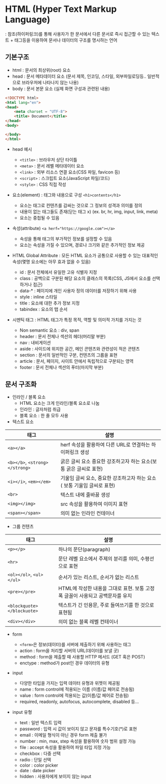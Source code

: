 # HTML (Hyper Text Markup Language)
 : 참조(하이퍼링크)를 통해 사용자가 한 문서에서 다른 문서로 즉시 접근할 수 있는 텍스트 + 태그등을 이용하여 문서나 데이터의 구조를 명시하는 언어

## 기본구조
* html : 문서의 최상위(root) 요소
* head : 문서 메타데이터 요소 (문서 제목, 인코딩, 스타일, 외부파일로딩등.. 일반적으로 브라우저에 나타나지 않는 나용)
* body : 문서 본문 요소 (실제 화면 구성과 관련된 내용)
``` html
<!DOCTYPE html>
<html lang="en">
<head>
    <meta charset = "UTF-8">
    <title> Document</title>
</head>
<body>

</body>
</html>
```
* head 예시
    * `<title>` : 브라우저 상단 타이틀
    * `<meta>` : 문서 레벨 메타데이터 요소
    * `<link>` : 외부 리소스 연결 요소(CSS 파일, favicon 등)
    * `<script>` : 스크립트 요소(JavaScript 파일/코드)
    * `<style>` :  CSS 직접 작성
    
* 요소(element) : 태그와 내용으로 구성
`<h1>contents</h1>`
    * 요소는 태그로 컨텐츠를 감싸는 것으로 그 정보의 성격과 의미를 정의
    * 내용이 없는 태그들도 존재(닫는 태그 x) (ex. br, hr, img, input, link, meta)
    * 요소는 중첩될 수 있음

* 속성(attribute)
`<a herf="https://google.com"></a>`
    * 속성을 통해 태그의 부가적인 정보를 설정할 수 있음
    * 요소는 속성을 가질 수 있으며, 경로나 크기와 같은 추가적인 정보 제공
* HTML Global Attribute : 모든 HTML 요소가 공통으로 사용할 수 있는 대표적인 속성(몇명 요소에는 아무 효과 없을 수 있음)
    * id : 문서 전체에서 유일한 고유 식별자 지정
    * class : 공백으로 구분된 해당 요소의 클래스의 목록(CSS, JS에서 요소를 선택하거나 접근)
    * data-* : 페이지에 개인 사용자 정의 데이터를 저장하기 위해 사용
    * style : inline 스타일
    * title : 요소에 대한 추가 정보 지정
    * tabindex : 요소의 탭 순서
* 시멘틱 태그 : HTML 태그가 특정 목적, 역할 및 의미적 가치를 가지는 것
    * Non semantic 요소 : div, span
    * header : 문서 전체나 섹션의 헤더(머리말 부분)
    * nav : 내비게이션
    * aside : 사이드에 위치한 공간, 메인 콘텐츠와 관련성이 적은 콘텐츠
    * section : 문서의 일반적인 구분, 컨텐츠의 그룹을 표현
    * article : 문서, 페이지, 사이트 안에서 독립적으로 구분되는 영역
    * footer : 문서 전체나 섹션의 푸터(마지막 부분)

## 문서 구조화
* 인라인 / 블록 요소
    * HTML 요소는 크게 인라인/블록 요소로 나눔
    * 인라인 : 글자처럼 취급
    * 블록 요소 : 한 줄 모두 사용
* 텍스트 요소

| 태그 | 설명 |
| ------------ | -------------------- |
| `<a></a>` | herf 속성을 활용하여 다른 URL로 연결하는 하이퍼링크 생성  |
| `<b></b>`, `<strong></strong>` | 굵은 글씨 요소 중요한 강조하고자 하는 요소(보통 굵은 글씨로 표현)  |
| `<i></i>`, `<em></em>` | 기울임 글씨 요소, 중요한 강조하고자 하는 요소 ( 보통 기울임 글씨로 표현)  |
| `<br>` | 텍스트 내에 줄바꿈 생성  |
| `<img></img>` | src 속성을 활용하여 이미지 표현  |
| `<span></span>` | 의미 없는 인라인 컨테이너  |

* 그룹 컨텐츠

| 태그 | 설명 |
| ------------ | -------------------- |
| `<p></p>` | 하나의 문단(paragraph) |
| `<hr>` | 문단 레벨 요소에서 주제의 분리를 의미, 수평선으로 표현 |
| `<ol></ol>`, `<ul></ul>` | 순서가 있는 리스트, 순서가 없는 리스트 |
| `<pre></pre>` | HTML에 작성한 내용을 그대로 표현. 보통 고정폭 글꼴이 사용되고 공백문자를 유지 |
| `<blockquote></blockuote>` | 텍스트가 긴 인용문, 주로 들여쓰기를 한 것으로 표현됨 |
| `<div></div>` | 의미 없는 블록 레벨 컨테이너  |
* form
    * `<form>`은 정보(데이터)를 서버에 제출하기 위해 사용하는 태그
    * action : form을 처리할 서버의 URL(데이터를 보낼 곳)
    * method : form을 제출할 때 사용할 HTTP 메서드 (GET 혹은 POST)
    * enctype : method가 post인 경우 데이터의 유형

* input
    * 다양한 타입을 가지는 입력 데이터 유형과 위젯이 제공됨
    * name : form control에 적용되는 이름 (이름/값 페어로 전송됨)
    * value : form control에 적용되는 값(이름/값 페어로 전송됨)
    * required, readonly, autofocus, autocomplete, disabled 등...
* input 유형
    * text : 일반 텍스트 입력
    * password : 입력 시 값이 보이지 않고 문자를 특수기호(*)로 표현
    * email : 이메일 형식이 아닌 경우 form 제출 불가
    * number : min, max, step 속성을 활용하여 숫자 범위 설정 가능
    * file : accept 속성을 활용하여 파일 타입 지정 가능
    * checkbox : 다중 선택
    * radio : 단일 선택
    * color : color picker
    * date : date picker
    * hidden : 사용자에게 보이지 않는 input